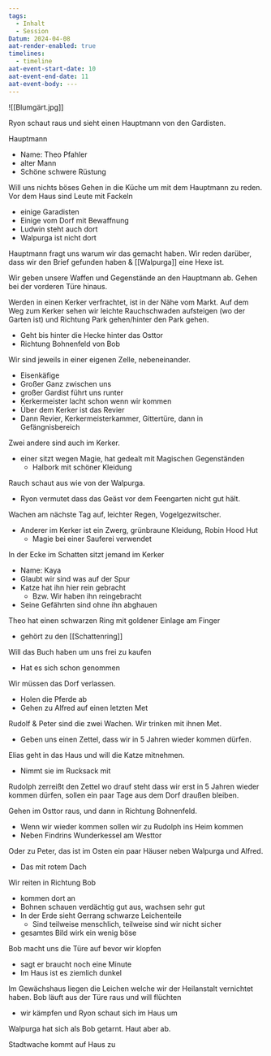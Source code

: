 ```yaml
---
tags:
  - Inhalt
  - Session
Datum: 2024-04-08
aat-render-enabled: true
timelines:
  - timeline
aat-event-start-date: 10
aat-event-end-date: 11
aat-event-body: ---
---
```


![[Blumgärt.jpg]]

Ryon schaut raus und sieht einen Hauptmann von den Gardisten.

Hauptmann
- Name: Theo Pfahler
- alter Mann
- Schöne schwere Rüstung

Will uns nichts böses
Gehen in die Küche um mit dem Hauptmann zu reden.
Vor dem Haus sind Leute mit Fackeln
- einige Garadisten
- Einige vom Dorf mit Bewaffnung
- Ludwin steht auch dort
- Walpurga ist nicht dort

Hauptmann fragt uns warum wir das gemacht haben.
Wir reden darüber, dass wir den Brief gefunden haben & [[Walpurga]] eine Hexe ist.

Wir geben unsere Waffen und Gegenstände an den Hauptmann ab.
Gehen bei der vorderen Türe hinaus.

Werden in einen Kerker verfrachtet, ist in der Nähe vom Markt.
Auf dem Weg zum Kerker sehen wir leichte Rauchschwaden aufsteigen (wo der Garten ist) und Richtung Park gehen/hinter den Park gehen.
- Geht bis hinter die Hecke hinter das Osttor
- Richtung Bohnenfeld von Bob

Wir sind jeweils in einer eigenen Zelle, nebeneinander.
- Eisenkäfige
- Großer Ganz zwischen uns
- großer Gardist führt uns runter
- Kerkermeister lacht schon wenn wir kommen
- Über dem Kerker ist das Revier
- Dann Revier, Kerkermeisterkammer, Gittertüre, dann in Gefängnisbereich

Zwei andere sind auch im Kerker.
- einer sitzt wegen Magie, hat gedealt mit Magischen Gegenständen
	- Halbork mit schöner Kleidung

Rauch schaut aus wie von der Walpurga.
- Ryon vermutet dass das Geäst vor dem Feengarten nicht gut hält.

Wachen am nächste Tag auf, leichter Regen, Vogelgezwitscher.
- Anderer im Kerker ist ein Zwerg, grünbraune Kleidung, Robin Hood Hut
	- Magie bei einer Sauferei verwendet

In der Ecke im Schatten sitzt jemand im Kerker
- Name: Kaya
- Glaubt wir sind was auf der Spur
- Katze hat ihn hier rein gebracht
	- Bzw. Wir haben ihn reingebracht
- Seine Gefährten sind ohne ihn abghauen

Theo hat einen schwarzen Ring mit goldener Einlage am Finger
- gehört zu den [[Schattenring]]

Will das Buch haben um uns frei zu kaufen
- Hat es sich schon genommen

Wir müssen das Dorf verlassen.
- Holen die Pferde ab
- Gehen zu Alfred auf einen letzten Met

Rudolf & Peter sind die zwei Wachen. Wir trinken mit ihnen Met.
- Geben uns einen Zettel, dass wir in 5 Jahren wieder kommen dürfen.

Elias geht in das Haus und will die Katze mitnehmen.
- Nimmt sie im Rucksack mit

Rudolph zerreißt den Zettel wo drauf steht dass wir erst in 5 Jahren wieder kommen dürfen, sollen ein paar Tage aus dem Dorf draußen bleiben.

Gehen im Osttor raus, und dann in Richtung Bohnenfeld.
- Wenn wir wieder kommen sollen wir zu Rudolph ins Heim kommen
- Neben Findrins Wunderkessel am Westtor

Oder zu Peter, das ist im Osten ein paar Häuser neben Walpurga und Alfred.
- Das mit rotem Dach

Wir reiten in Richtung Bob
- kommen dort an
- Bohnen schauen verdächtig gut aus, wachsen sehr gut
- In der Erde sieht Gerrang schwarze Leichenteile
	- Sind teilweise menschlich, teilweise sind wir nicht sicher
- gesamtes Bild wirk ein wenig böse

Bob macht uns die Türe auf bevor wir klopfen
- sagt er braucht noch eine Minute
- Im Haus ist es ziemlich dunkel

Im Gewächshaus liegen die Leichen welche wir  der Heilanstalt vernichtet haben. 
Bob läuft aus der Türe raus und will flüchten
- wir kämpfen und Ryon schaut sich im Haus um

 Walpurga hat sich als Bob getarnt.
 Haut aber ab.

Stadtwache kommt auf Haus zu